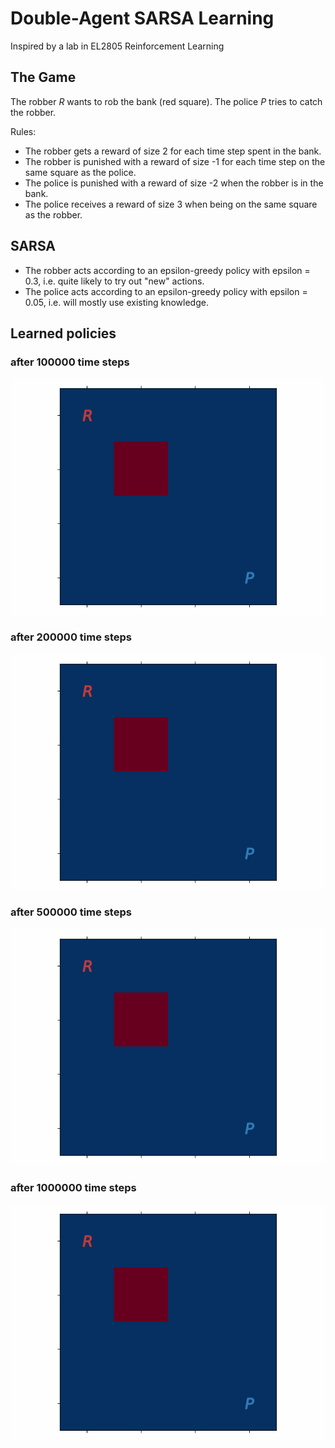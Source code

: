 # Double-Agent SARSA Learning
Inspired by a lab in EL2805 Reinforcement Learning

## The Game
The robber *R* wants to rob the bank (red square). The police *P* tries to catch the robber.

Rules:
- The robber gets a reward of size 2 for each time step spent in the bank.
- The robber is punished with a reward of size -1 for each time step on the same square as the police.
- The police is punished with a reward of size -2 when the robber is in the bank.
- The police receives a reward of size 3 when being on the same square as the robber.

## SARSA
- The robber acts according to an epsilon-greedy policy with epsilon = 0.3, i.e. quite likely to try out "new" actions.
- The police acts according to an epsilon-greedy policy with epsilon = 0.05, i.e. will mostly use existing knowledge.

## Learned policies

### after 100000 time steps
![](gifs/game-100000.gif)

### after 200000 time steps
![](gifs/game-200000.gif)

### after 500000 time steps
![](gifs/game-500000.gif)

### after 1000000 time steps
![](gifs/game-1000000.gif)
